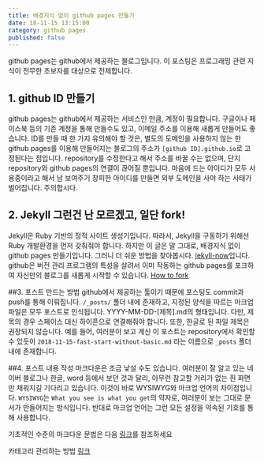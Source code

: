 ```yaml
---
title: 배경지식 없이 github pages 만들기
date: 18-11-15 13:15:00
category: github pages
published: false
---
```


github pages는 github에서 제공하는 블로그입니다. 이 포스팅은 프로그래밍 관련 지식이 전무한 초보자를 대상으로 전제합니다.

## 1. github ID 만들기

github pages는 github에서 제공하는 서비스인 만큼, 계정이 필요합니다. 구글이나 페이스북 등의 기존 계정을 통해 만들수도 있고, 이메일 주소를 이용해 새롭게 만들어도 좋습니다. ID를 만들 때 한 가지 유의해야 할 것은, 별도의 도메인을 사용하지 않는 한 github pages를 이용해 만들어지는 블로그의 주소가 ```[github ID].github.io```로 고정된다는 점입니다. repository를 수정한다고 해서 주소를 바꿀 수는 없으며, 단지 repository와 github pages의 연결이 끊어질 뿐입니다. 마음에 드는 아이디가 모두 사용중이라고 해서 남 보여주기 창피한 아이디를 만들면 외부 도메인을 사야 하는 사태가 벌어집니다. 주의합시다.


## 2. Jekyll 그런건 난 모르겠고, 일단 fork!
Jekyll은 Ruby 기반의 정적 사이트 생성기입니다. 따라서, Jekyll을 구동하기 위해선 Ruby 개발환경을 먼저 갖춰줘야 합니다. 하지만 이 글은 말 그대로, 배경지식 없이 github pages 만들기입니다. 그러니 더 쉬운 방법을 찾아봅시다. [jekyll-now](https://github.com/barryclark/jekyll-now)입니다. github은 버전 관리 프로그램의 특성을 살려서 이미 작동하는 github pages를 포크하여 자신만의 블로그를 새롭게 시작할 수 있습니다.
[How to fork](/assets/image/fork.jpg)


##3. 포스트 만드는 방법
github에서 제공하는 툴이기 때문에 포스팅도 commit과 push를 통해 이뤄집니다. ```/_posts/``` 폴더 내에 존재하고, 지정된 양식을 따르는 마크업 파일은 모두 포스트로 인식됩니다. YYYY-MM-DD-[제목].md의 형태입니다. 다만, 제목의 경우 스페이스 대신 하이픈으로 연결해줘야 합니다. 또한, 한글로 된 파일 제목은 권장되지 않습니다. 예를 들어, 여러분이 보고 계신 이 포스트는 repository에서 확인할 수 있듯이 ```2018-11-15-fast-start-without-basic.md``` 라는 이름으로 ```_posts``` 폴더 내에 존재합니다.

##4. 포스트 내용 작성
마크다운은 조금 낯설 수도 있습니다. 여러분이 잘 알고 있는 네이버 블로그나 한글, word 등에서 보던 것과 달리, 아무런 참고할 거리가 없는 흰 화면만 채워지길 기다리고 있습니다. 이것이 바로 WYSIWYG와 마크업 언어의 차이점입니다. ```WYSIWYG```는 ```What you see is what you get```의 약자로, 여러분이 보는 그대로 문서가 만들어지는 방식입니다. 반대로 마크업 언어는 그런 모든 설정을 약속된 기호를 통해 사용합니다.

기초적인 수준의 마크다운 문법은 다음 [링크](https://gist.github.com/ihoneymon/652be052a0727ad59601)를 참조하세요


카테고리 관리하는 방법 [링크](https://codinfox.github.io/dev/2015/03/06/use-tags-and-categories-in-your-jekyll-based-github-pages/)

